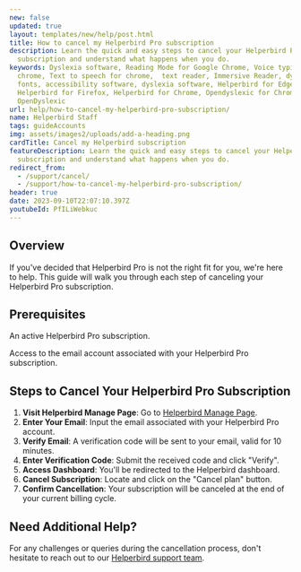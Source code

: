 ```yaml
---
new: false
updated: true
layout: templates/new/help/post.html
title: How to cancel my Helperbird Pro subscription
description: Learn the quick and easy steps to cancel your Helperbird Pro
  subscription and understand what happens when you do.
keywords: Dyslexia software, Reading Mode for Google Chrome, Voice typing for
  chrome, Text to speech for chrome,  text reader, Immersive Reader, dyslexia
  fonts, accessibility software, dyslexia software, Helperbird for Edge,
  Helperbird for Firefox, Helperbird for Chrome, Opendyslexic for Chrome,
  OpenDyslexic
url: help/how-to-cancel-my-helperbird-pro-subscription/
name: Helperbird Staff
tags: guideAccounts
img: assets/images2/uploads/add-a-heading.png
cardTitle: Cancel my Helperbird subscription
featureDescription: Learn the quick and easy steps to cancel your Helperbird Pro
  subscription and understand what happens when you do.
redirect_from:
  - /support/cancel/
  - /support/how-to-cancel-my-helperbird-pro-subscription/
header: true
date: 2023-09-10T22:07:10.397Z
youtubeId: PfILiWebkuc
---
```


## Overview

If you've decided that Helperbird Pro is not the right fit for you, we're here to help. This guide will walk you through each step of canceling your Helperbird Pro subscription.

## Prerequisites

An active Helperbird Pro subscription.

Access to the email account associated with your Helperbird Pro subscription.

## Steps to Cancel Your Helperbird Pro Subscription

1. **Visit Helperbird Manage Page**: Go to [Helperbird Manage Page](https://payments.coffeeandfun.com/p/login/cN214adE29toci4bII).
2. **Enter Your Email**: Input the email associated with your Helperbird Pro account.
3. **Verify Email**: A verification code will be sent to your email, valid for 10 minutes.
4. **Enter Verification Code**: Submit the received code and click "Verify".
5. **Access Dashboard**: You'll be redirected to the Helperbird dashboard.
6. **Cancel Subscription**: Locate and click on the "Cancel plan" button.
7. **Confirm Cancellation**: Your subscription will be canceled at the end of your current billing cycle.

## Need Additional Help?

For any challenges or queries during the cancellation process, don't hesitate to reach out to our [Helperbird support team](https://www.helperbird.com/support).